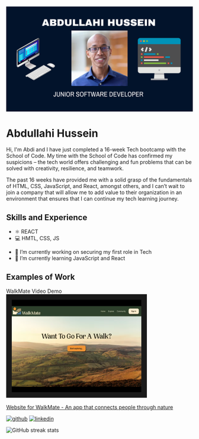 ![Junior Software Developer](https://github.com/Coding-Abdi/Coding-Abdi/blob/main/Banner.png)

# Abdullahi Hussein
Hi, I'm Abdi and I have just completed a 16-week Tech bootcamp with the School of Code. My time with the School of Code has confirmed my suspicions – the tech world offers challenging and fun problems that can be solved with creativity, resilience, and teamwork.

The past 16 weeks have provided me with a solid grasp of the fundamentals of HTML, CSS, JavaScript, and React, amongst others, and I can’t wait to join a company that will allow me to add value to their organization in an environment that ensures that I can continue my tech learning journey.

## Skills and Experience
* :atom_symbol: REACT
* :computer: HMTL, CSS, JS

- 📃 I’m currently working on securing my first role in Tech 
- 🌱 I’m currently learning JavaScript and React


## Examples of Work
WalkMate Video Demo
<a href="https://www.youtube.com/watch?v=G2TkldKFMys
" target="_blank"><img src="https://github.com/Coding-Abdi/Coding-Abdi/blob/main/walkmate%20video%20still.png" 
alt="IMAGE ALT TEXT HERE" width="350" height="250" border="15" /></a>

[Website for WalkMate - An app that connects people through nature](https://walkmate.netlify.app)


[<img src='https://cdn.jsdelivr.net/npm/simple-icons@3.0.1/icons/github.svg' alt='github' height='40'>](https://github.com/Coding-Abdi)  [<img src='https://cdn.jsdelivr.net/npm/simple-icons@3.0.1/icons/linkedin.svg' alt='linkedin' height='40'>](https://www.linkedin.com/in/www.linkedin.com/in/codingabdi/)  

![GitHub streak stats](https://streak-stats.demolab.com/?user=Coding-Abdi)  

